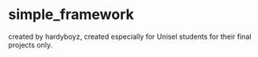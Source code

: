 # simple_framework
created by hardyboyz, created especially for Unisel students for their final projects only.
